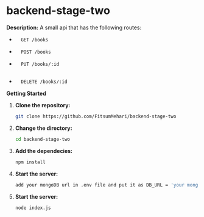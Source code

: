# backend-stage-two

**Description:**
A small api that has the following routes: 
- ```bash
    GET /books

- ```bash
    POST /books

- ```bash
    PUT /books/:id
    
- ```bash
    DELETE /books/:id

**Getting Started**
1. **Clone the repository:**
   ```bash
   git clone https://github.com/FitsumMehari/backend-stage-two

2. **Change the directory:**
    ```bash
    cd backend-stage-two

3. **Add the dependecies:**
    ```bash
    npm install

4. **Start the server:**
    ```bash
    add your mongoDB url in .env file and put it as DB_URL = 'your mongodb url'

5. **Start the server:**
    ```bash
    node index.js